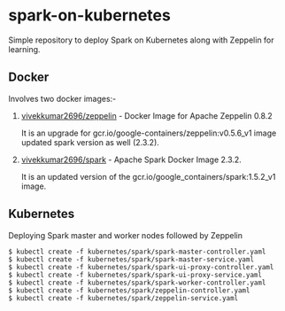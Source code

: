 # spark-on-kubernetes

Simple repository to deploy Spark on Kubernetes along with Zeppelin for learning.

## Docker
Involves two docker images:-
1. [vivekkumar2696/zeppelin](https://hub.docker.com/repository/docker/vivekkumar2696/zeppelin) - Docker Image for Apache Zeppelin 0.8.2
    
    It is an upgrade for gcr.io/google-containers/zeppelin:v0.5.6_v1 image updated spark version as well (2.3.2).

2. [vivekkumar2696/spark](https://hub.docker.com/repository/docker/vivekkumar2696/spark) - Apache Spark Docker Image 2.3.2.

    It is an updated version of the gcr.io/google_containers/spark:1.5.2_v1 image. 

## Kubernetes
Deploying Spark master and worker nodes followed by Zeppelin 


```$ kubectl create -f kubernetes/spark/namespace-spark-cluster.yaml
$ kubectl create -f kubernetes/spark/spark-master-controller.yaml
$ kubectl create -f kubernetes/spark/spark-master-service.yaml
$ kubectl create -f kubernetes/spark/spark-ui-proxy-controller.yaml
$ kubectl create -f kubernetes/spark/spark-ui-proxy-service.yaml
$ kubectl create -f kubernetes/spark/spark-worker-controller.yaml
$ kubectl create -f kubernetes/spark/zeppelin-controller.yaml
$ kubectl create -f kubernetes/spark/zeppelin-service.yaml
```
